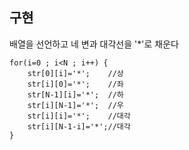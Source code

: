 ## 구현
배열을 선언하고 네 변과 대각선을 '*'로 채운다
```
for(i=0 ; i<N ; i++) {
	str[0][i]='*';    //상
	str[i][0]='*';    //좌
	str[N-1][i]='*';  //하
	str[i][N-1]='*';  //우
	str[i][i]='*';    //대각
	str[i][N-1-i]='*';//대각
}
```
